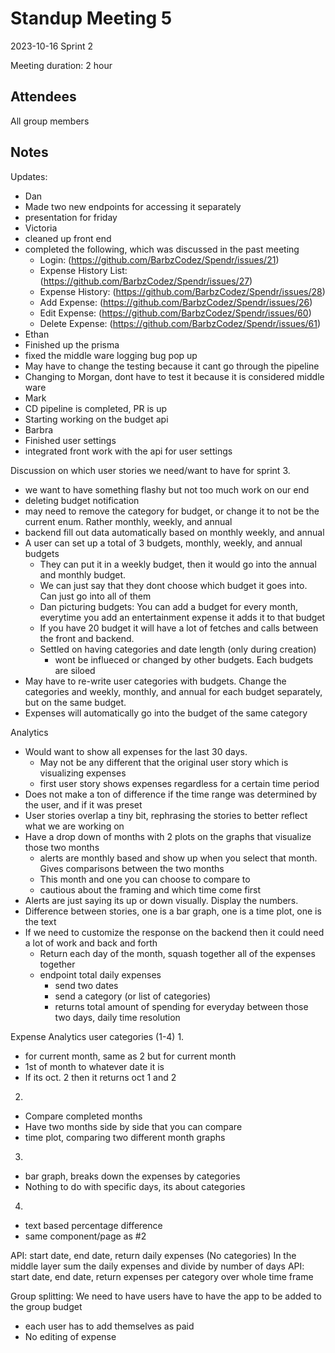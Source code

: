 # Standup Meeting 5

2023-10-16
Sprint 2

Meeting duration: 2 hour

## Attendees

All group members

## Notes

Updates:

- Dan
- Made two new endpoints for accessing it separately
- presentation for friday
- Victoria
- cleaned up front end
- completed the following, which was discussed in the past meeting
   - Login: (https://github.com/BarbzCodez/Spendr/issues/21) 
   - Expense History List: (https://github.com/BarbzCodez/Spendr/issues/27)
   - Expense History: (https://github.com/BarbzCodez/Spendr/issues/28)
   - Add Expense: (https://github.com/BarbzCodez/Spendr/issues/26) 
   - Edit Expense: (https://github.com/BarbzCodez/Spendr/issues/60) 
   - Delete Expense: (https://github.com/BarbzCodez/Spendr/issues/61)
- Ethan
- Finished up the prisma
- fixed the middle ware logging bug pop up
- May have to change the testing because it cant go through the pipeline
- Changing to Morgan, dont have to test it because it is considered middle ware
- Mark
- CD pipeline is completed, PR is up
- Starting working on the budget api
- Barbra
- Finished user settings
- integrated front work with the api for user settings

Discussion on which user stories we need/want to have for sprint 3.
- we want to have something flashy but not too much work on our end
- deleting budget notification
- may need to remove the category for budget, or change it to not be the current enum. Rather monthly, weekly, and annual
- backend fill out data automatically based on monthly weekly, and annual
- A user can set up a total of 3 budgets, monthly, weekly, and annual budgets
  - They can put it in a weekly budget, then it would go into the annual and monthly budget.
  - We can just say that they dont choose which budget it goes into. Can just go into all of them
  - Dan picturing budgets: You can add a budget for every month, everytime you add an entertainment expense it adds it to that budget
  - If you have 20 budget it will have a lot of fetches and calls between the front and backend.
  - Settled on having categories and date length (only during creation)
    - wont be influeced or changed by other budgets. Each budgets are siloed
- May have to re-write user categories with budgets. Change the categories and weekly, monthly, and annual for each budget separately, but on the same budget.
- Expenses will automatically go into the budget of the same category

Analytics
- Would want to show all expenses for the last 30 days.
  - May not be any different that the original user story which is visualizing expenses
  - first user story shows expenses regardless for a certain time period
- Does not make a ton of difference if the time range was determined by the user, and if it was preset
- User stories overlap a tiny bit, rephrasing the stories to better reflect what we are working on
- Have a drop down of months with 2 plots on the graphs that visualize those two months
  - alerts are monthly based and show up when you select that month. Gives comparisons between the two months
  - This month and one you can choose to compare to
  - cautious about the framing and which time come first
- Alerts are just saying its up or down visually. Display the numbers.
- Difference between stories, one is a bar graph, one is a time plot, one is the text
- If we need to customize the response on the backend then it could need a lot of work and back and forth
  - Return each day of the month, squash together all of the expenses together
  - endpoint total daily expenses
    - send two dates
    - send a category (or list of categories)
    - returns total amount of spending for everyday between those two days, daily time resolution

Expense Analytics user categories (1-4)
1.
  - for current month, same as 2 but for current month
  - 1st of month to whatever date it is
  - If its oct. 2 then it returns oct 1 and 2
2.
  - Compare completed months
  - Have two months side by side that you can compare
  - time plot, comparing two different month graphs
3. 
  - bar graph, breaks down the expenses by categories
  - Nothing to do with specific days, its about categories
4.
 - text based percentage difference
 - same component/page as #2

API: start date, end date, return daily expenses (No categories)
In the middle layer sum the daily expenses and divide by number of days
API: start date, end date, return expenses per category over whole time frame

Group splitting:
We need to have users have to have the app to be added to the group budget
- each user has to add themselves as paid
- No editing of expense

